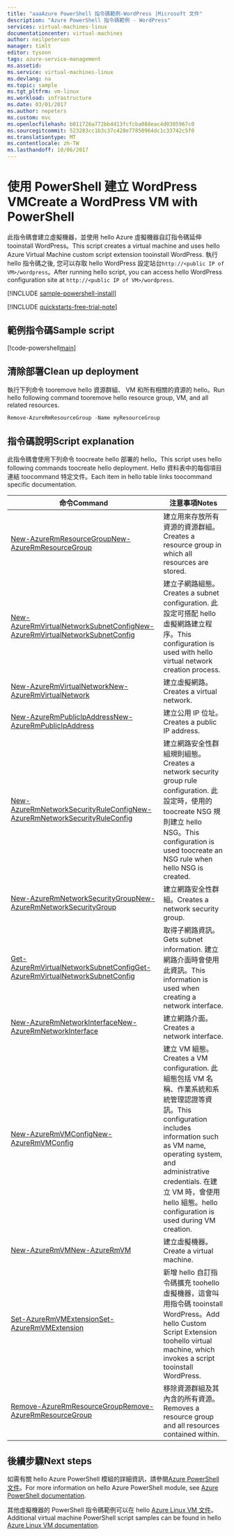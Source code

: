 ```yaml
---
title: "aaaAzure PowerShell 指令碼範例-WordPress |Microsoft 文件"
description: "Azure PowerShell 指令碼範例 - WordPress"
services: virtual-machines-linux
documentationcenter: virtual-machines
author: neilpeterson
manager: timlt
editor: tysonn
tags: azure-service-management
ms.assetid: 
ms.service: virtual-machines-linux
ms.devlang: na
ms.topic: sample
ms.tgt_pltfrm: vm-linux
ms.workload: infrastructure
ms.date: 03/01/2017
ms.author: nepeters
ms.custom: mvc
ms.openlocfilehash: b011726a772bb4d13fcfcba088eac4d0305967c0
ms.sourcegitcommit: 523283cc1b3c37c428e77850964dc1c33742c5f0
ms.translationtype: MT
ms.contentlocale: zh-TW
ms.lasthandoff: 10/06/2017
---
```

# <a name="create-a-wordpress-vm-with-powershell"></a><span data-ttu-id="4e39c-103">使用 PowerShell 建立 WordPress VM</span><span class="sxs-lookup"><span data-stu-id="4e39c-103">Create a WordPress VM with PowerShell</span></span>

<span data-ttu-id="4e39c-104">此指令碼會建立虛擬機器，並使用 hello Azure 虛擬機器自訂指令碼延伸 tooinstall WordPress。</span><span class="sxs-lookup"><span data-stu-id="4e39c-104">This script creates a virtual machine and uses hello Azure Virtual Machine custom script extension tooinstall WordPress.</span></span> <span data-ttu-id="4e39c-105">執行 hello 指令碼之後, 您可以存取 hello WordPress 設定站台`http://<public IP of VM>/wordpress`。</span><span class="sxs-lookup"><span data-stu-id="4e39c-105">After running hello script, you can access hello WordPress configuration site at  `http://<public IP of VM>/wordpress`.</span></span> 

[!INCLUDE [sample-powershell-install](../../../includes/sample-powershell-install.md)]

[!INCLUDE [quickstarts-free-trial-note](../../../includes/quickstarts-free-trial-note.md)]

## <a name="sample-script"></a><span data-ttu-id="4e39c-106">範例指令碼</span><span class="sxs-lookup"><span data-stu-id="4e39c-106">Sample script</span></span>

[!code-powershell[main](../../../powershell_scripts/virtual-machine/create-wordpress-mysql/create-wordpress-mysql.ps1 "Create VM WordPress")]

## <a name="clean-up-deployment"></a><span data-ttu-id="4e39c-107">清除部署</span><span class="sxs-lookup"><span data-stu-id="4e39c-107">Clean up deployment</span></span> 

<span data-ttu-id="4e39c-108">執行下列命令 tooremove hello 資源群組、 VM 和所有相關的資源的 hello。</span><span class="sxs-lookup"><span data-stu-id="4e39c-108">Run hello following command tooremove hello resource group, VM, and all related resources.</span></span>

```powershell
Remove-AzureRmResourceGroup -Name myResourceGroup
```

## <a name="script-explanation"></a><span data-ttu-id="4e39c-109">指令碼說明</span><span class="sxs-lookup"><span data-stu-id="4e39c-109">Script explanation</span></span>

<span data-ttu-id="4e39c-110">此指令碼會使用下列命令 toocreate hello 部署的 hello。</span><span class="sxs-lookup"><span data-stu-id="4e39c-110">This script uses hello following commands toocreate hello deployment.</span></span> <span data-ttu-id="4e39c-111">Hello 資料表中的每個項目連結 toocommand 特定文件。</span><span class="sxs-lookup"><span data-stu-id="4e39c-111">Each item in hello table links toocommand specific documentation.</span></span>

| <span data-ttu-id="4e39c-112">命令</span><span class="sxs-lookup"><span data-stu-id="4e39c-112">Command</span></span> | <span data-ttu-id="4e39c-113">注意事項</span><span class="sxs-lookup"><span data-stu-id="4e39c-113">Notes</span></span> |
|---|---|
| [<span data-ttu-id="4e39c-114">New-AzureRmResourceGroup</span><span class="sxs-lookup"><span data-stu-id="4e39c-114">New-AzureRmResourceGroup</span></span>](/powershell/module/azurerm.resources/new-azurermresourcegroup) | <span data-ttu-id="4e39c-115">建立用來存放所有資源的資源群組。</span><span class="sxs-lookup"><span data-stu-id="4e39c-115">Creates a resource group in which all resources are stored.</span></span> |
| [<span data-ttu-id="4e39c-116">New-AzureRmVirtualNetworkSubnetConfig</span><span class="sxs-lookup"><span data-stu-id="4e39c-116">New-AzureRmVirtualNetworkSubnetConfig</span></span>](/powershell/module/azurerm.network/new-azurermvirtualnetworksubnetconfig) | <span data-ttu-id="4e39c-117">建立子網路組態。</span><span class="sxs-lookup"><span data-stu-id="4e39c-117">Creates a subnet configuration.</span></span> <span data-ttu-id="4e39c-118">此設定可搭配 hello 虛擬網路建立程序。</span><span class="sxs-lookup"><span data-stu-id="4e39c-118">This configuration is used with hello virtual network creation process.</span></span> |
| [<span data-ttu-id="4e39c-119">New-AzureRmVirtualNetwork</span><span class="sxs-lookup"><span data-stu-id="4e39c-119">New-AzureRmVirtualNetwork</span></span>](/powershell/module/azurerm.network/new-azurermvirtualnetwork) | <span data-ttu-id="4e39c-120">建立虛擬網路。</span><span class="sxs-lookup"><span data-stu-id="4e39c-120">Creates a virtual network.</span></span> |
| [<span data-ttu-id="4e39c-121">New-AzureRmPublicIpAddress</span><span class="sxs-lookup"><span data-stu-id="4e39c-121">New-AzureRmPublicIpAddress</span></span>](/powershell/module/azurerm.network/new-azurermpublicipaddress) | <span data-ttu-id="4e39c-122">建立公用 IP 位址。</span><span class="sxs-lookup"><span data-stu-id="4e39c-122">Creates a public IP address.</span></span> |
| [<span data-ttu-id="4e39c-123">New-AzureRmNetworkSecurityRuleConfig</span><span class="sxs-lookup"><span data-stu-id="4e39c-123">New-AzureRmNetworkSecurityRuleConfig</span></span>](/powershell/module/azurerm.network/new-azurermnetworksecurityruleconfig) | <span data-ttu-id="4e39c-124">建立網路安全性群組規則組態。</span><span class="sxs-lookup"><span data-stu-id="4e39c-124">Creates a network security group rule configuration.</span></span> <span data-ttu-id="4e39c-125">此設定時，使用的 toocreate NSG 規則建立 hello NSG。</span><span class="sxs-lookup"><span data-stu-id="4e39c-125">This configuration is used toocreate an NSG rule when hello NSG is created.</span></span> |
| [<span data-ttu-id="4e39c-126">New-AzureRmNetworkSecurityGroup</span><span class="sxs-lookup"><span data-stu-id="4e39c-126">New-AzureRmNetworkSecurityGroup</span></span>](/powershell/module/azurerm.network/new-azurermnetworksecuritygroup) | <span data-ttu-id="4e39c-127">建立網路安全性群組。</span><span class="sxs-lookup"><span data-stu-id="4e39c-127">Creates a network security group.</span></span> |
| [<span data-ttu-id="4e39c-128">Get-AzureRmVirtualNetworkSubnetConfig</span><span class="sxs-lookup"><span data-stu-id="4e39c-128">Get-AzureRmVirtualNetworkSubnetConfig</span></span>](/powershell/module/azurerm.network/get-azurermvirtualnetworksubnetconfig) | <span data-ttu-id="4e39c-129">取得子網路資訊。</span><span class="sxs-lookup"><span data-stu-id="4e39c-129">Gets subnet information.</span></span> <span data-ttu-id="4e39c-130">建立網路介面時會使用此資訊。</span><span class="sxs-lookup"><span data-stu-id="4e39c-130">This information is used when creating a network interface.</span></span> |
| [<span data-ttu-id="4e39c-131">New-AzureRmNetworkInterface</span><span class="sxs-lookup"><span data-stu-id="4e39c-131">New-AzureRmNetworkInterface</span></span>](/powershell/module/azurerm.network/new-azurermnetworkinterface) | <span data-ttu-id="4e39c-132">建立網路介面。</span><span class="sxs-lookup"><span data-stu-id="4e39c-132">Creates a network interface.</span></span> |
| [<span data-ttu-id="4e39c-133">New-AzureRmVMConfig</span><span class="sxs-lookup"><span data-stu-id="4e39c-133">New-AzureRmVMConfig</span></span>](/powershell/module/azurerm.compute/new-azurermvmconfig) | <span data-ttu-id="4e39c-134">建立 VM 組態。</span><span class="sxs-lookup"><span data-stu-id="4e39c-134">Creates a VM configuration.</span></span> <span data-ttu-id="4e39c-135">此組態包括 VM 名稱、作業系統和系統管理認證等資訊。</span><span class="sxs-lookup"><span data-stu-id="4e39c-135">This configuration includes information such as VM name, operating system, and administrative credentials.</span></span> <span data-ttu-id="4e39c-136">在建立 VM 時，會使用 hello 組態。</span><span class="sxs-lookup"><span data-stu-id="4e39c-136">hello configuration is used during VM creation.</span></span> |
| [<span data-ttu-id="4e39c-137">New-AzureRmVM</span><span class="sxs-lookup"><span data-stu-id="4e39c-137">New-AzureRmVM</span></span>](/powershell/module/azurerm.compute/new-azurermvm) | <span data-ttu-id="4e39c-138">建立虛擬機器。</span><span class="sxs-lookup"><span data-stu-id="4e39c-138">Create a virtual machine.</span></span> |
| [<span data-ttu-id="4e39c-139">Set-AzureRmVMExtension</span><span class="sxs-lookup"><span data-stu-id="4e39c-139">Set-AzureRmVMExtension</span></span>](/powershell/module/azurerm.compute/set-azurermvmextension) | <span data-ttu-id="4e39c-140">新增 hello 自訂指令碼擴充 toohello 虛擬機器，這會叫用指令碼 tooinstall WordPress。</span><span class="sxs-lookup"><span data-stu-id="4e39c-140">Add hello Custom Script Extension toohello virtual machine, which invokes a script tooinstall WordPress.</span></span> |
|[<span data-ttu-id="4e39c-141">Remove-AzureRmResourceGroup</span><span class="sxs-lookup"><span data-stu-id="4e39c-141">Remove-AzureRmResourceGroup</span></span>](/powershell/module/azurerm.resources/remove-azurermresourcegroup) | <span data-ttu-id="4e39c-142">移除資源群組及其內含的所有資源。</span><span class="sxs-lookup"><span data-stu-id="4e39c-142">Removes a resource group and all resources contained within.</span></span> |

## <a name="next-steps"></a><span data-ttu-id="4e39c-143">後續步驟</span><span class="sxs-lookup"><span data-stu-id="4e39c-143">Next steps</span></span>

<span data-ttu-id="4e39c-144">如需有關 hello Azure PowerShell 模組的詳細資訊，請參閱[Azure PowerShell 文件](/powershell/azure/overview)。</span><span class="sxs-lookup"><span data-stu-id="4e39c-144">For more information on hello Azure PowerShell module, see [Azure PowerShell documentation](/powershell/azure/overview).</span></span>

<span data-ttu-id="4e39c-145">其他虛擬機器的 PowerShell 指令碼範例可以在 hello [Azure Linux VM 文件](../linux/powershell-samples.md?toc=%2fazure%2fvirtual-machines%2flinux%2ftoc.json)。</span><span class="sxs-lookup"><span data-stu-id="4e39c-145">Additional virtual machine PowerShell script samples can be found in hello [Azure Linux VM documentation](../linux/powershell-samples.md?toc=%2fazure%2fvirtual-machines%2flinux%2ftoc.json).</span></span>
